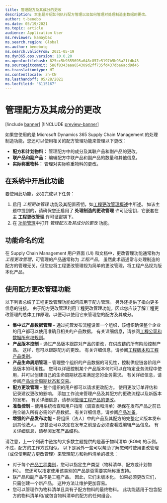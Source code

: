 ```yaml
---
title: 管理配方及其成分的更改
description: 本主题介绍如何执行配方管理以及如何管理对处理制造主数据的更改。
author: t-benebo
ms.date: 05/19/2021
ms.topic: article
audience: Application User
ms.reviewer: kamaybac
ms.search.region: Global
ms.author: benebotg
ms.search.validFrom: 2021-05-19
ms.dyn365.ops.version: 10.0.20
ms.openlocfilehash: 825cc5b9355695a648c857e5197b5b93a21fdb43
ms.sourcegitcommit: 588f8343aaa654309d2ff735fd437dba6acd9d46
ms.translationtype: HT
ms.contentlocale: zh-CN
ms.lasthandoff: 05/28/2021
ms.locfileid: "6115167"
---
```

# <a name="manage-changes-in-formulas-and-their-ingredients"></a>管理配方及其成分的更改

[!include [banner](../includes/banner.md)]
[!INCLUDE [preview-banner](../includes/preview-banner.md)]

如果您使用的是 Microsoft Dynamics 365 Supply Chain Management 的处理制造功能，您还可以使用相关的配方管理功能来管理以下更改：

- **配方和计划物料：** 管理配方中的成分及其联产品和副产品的更改。
- **联产品和副产品：** 编辑配方中联产品和副产品的数量和其他信息。
- **实际称重物料：** 管理对实际称重物料的更改。

## <a name="turn-on-this-feature-in-your-system"></a>在系统中开启此功能

要使用此功能，必须完成以下任务：

1. 启用 *工程更改管理* 功能及其配置密钥，如[工程更改管理概述](product-engineering-overview.md)中所述。 如该主题中提到的，请确保您还启用了 **处理制造的更改管理** 许可证密钥，它嵌套在主 **工程更改管理** 许可证密钥下。
1. 在 [功能管理](../../fin-ops-core/fin-ops/get-started/feature-management/feature-management-overview.md)中打开 *管理配方及其成分的更改* 功能。

## <a name="feature-naming-conventions"></a>功能命名约定

在 Supply Chain Management 用户界面 (UI) 和文档中，更改管理功能通常称为 *工程更改管理*，可管理的产品通常称为 *工程产品*。 虽然此术语通常与处理制造的配方的管理无关，但您应将工程更改管理视为简单的更改管理，将工程产品视为版本化产品。

## <a name="work-with-formula-change-management-features"></a>使用配方更改管理功能

以下列表总结了工程更改管理功能如何应用于配方管理。 另外还提供了指向更多信息的链接。 由于配方更改管理利用工程更改管理功能，因此您应该了解工程更改管理的总体工作原理，以便可以使用它来管理您的配方及其成分。

- **集中式产品数据管理** – 通过托管发布流程设置一个组织，该组织确保整个企业的用户都可以使用准确且相关的产品数据。 有关详细信息，请参阅[工程公司和数据所有权规则](engineering-org-data-ownership-rules.md)。
- **产品版本控制** – 通过产品版本跟踪对产品的更改，在供应链的所有阶段控制产品。 这样，您可以跟踪配方的更改。 有关详细信息，请参阅[工程版本和工程产品类别](engineering-versions-product-category.md)。
- **产品生命周期管理** – 管理整个组织的产品数据的可见性，控制供应链各阶段产品版本的可用性。 您可以详细控制某个产品版本何时可以在特定业务流程中使用，并可以创建自己的生命周期状态来满足您的业务需求。 有关详细信息，请参阅[产品生命周期状态和交易](product-lifecycle-state-transactions.md)。
- **配方更改管理** – 整个组织的用户都可以请求更改配方。 使用更改订单评估和记录建议更改的影响。 添加工作流来管理产品及其配方的更改流程以及新版本的发布。 有关详细信息，请参阅[管理工程产品的更改](engineering-change-management.md)。
- **准备控制** – 使用系统检查和用户指南（调查表和清单）确保在发布产品之前已完全输入所有必需的产品数据。 有关详细信息，请参阅[产品准备](product-readiness.md)。
- **增强的产品发布功能** – 将组织（法人）中的产品及其配方的完整定义版本发布到其他法人。 您甚至可以决定在发布之前是否必须查看或编辑产品信息。 有关详细信息，请参阅[发布产品结构](release-product-structure.md)。

请注意，上一个列表中链接的大多数主题提供的是基于物料清单 (BOM) 的示例。 不过，配方的工作方式相似。 以下是另外一些可以帮助了解您何时使用更改管理（或仅使用配方更改管理）来管理配方和物料清单的概念：

- 对于每个[产品工程类别](engineering-versions-product-category.md)，您可以指定生产类型（物料清单、配方或计划物料）。 您还可以指定使用该类别的产品是否需要实际称重支持。
- 联产品和副产品不是工程产品。 因此，它们未版本化。 如果必须更改它们，只需创建一个新产品。 这种方法让维护更加容易。
- 您可以管理作为物料清单且具有子配方物料的最终物料。 此功能适用于包含配方的物料清单和/或包含物料清单的配方的任何组合。
